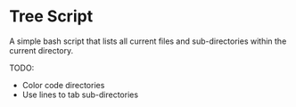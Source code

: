 # Tree Script

A simple bash script that lists all current files and sub-directories within the current directory.

TODO:
- Color code directories
- Use lines to tab sub-directories
